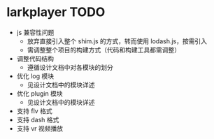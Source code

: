 <h1>larkplayer TODO</h1>

* js 兼容性问题
    * 放弃直接引入整个 shim.js 的方式，转而使用 lodash.js，按需引入
    * 需调整整个项目的构建方式（代码和构建工具都需调整）
* 调整代码结构
    * 遵循设计文档中对各模块的划分
* 优化 log 模块
    * 见设计文档中的模块详述
* 优化 plugin 模块
    * 见设计文档中的模块详述
* 支持 flv 格式
* 支持 dash 格式
* 支持 vr 视频播放
